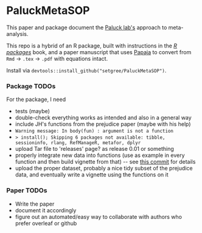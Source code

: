 

# PaluckMetaSOP

<!-- badges: start -->
<!-- badges: end -->

This paper and package document the [Paluck lab's](https://www.betsylevypaluck.com/) approach to meta-analysis. 

This repo is a hybrid of an R package, built with instructions in the [_R packages_](https://r-pkgs.org/) book, and a paper manuscript that uses [Papaja](https://github.com/crsh/papaja) to convert from `Rmd` -> `.tex` -> `.pdf` with equations intact. 

Install via `devtools::install_github("setgree/PaluckMetaSOP")`.

### Package TODOs

For the package, I need 
* tests (maybe)
* double-check everything works as intended and also in a general way
* include JH's functions from the prejudice paper (maybe with his help)
* `Warning message: In body(fun) : argument is not a function`
* `> install(); Skipping 6 packages not available: tibble, sessioninfo, rlang, RefManageR, metafor, dplyr`
* upload Tar file to 'releases' page? as release 0.01 or something
* properly integrate new data into functions (use as example in every function and then build vignette from that) -- see [this commit](https://github.com/setgree/PaluckMetaSOP/commit/fbd3901af39d456e0fbe09aa272d0f39156ca656) for details
* upload the proper dataset, probably a nice tidy subset of the prejudice data, and eventually write a vignette using the functions on it

### Paper TODOs

* Write the paper
* document it accordingly
* figure out an automated/easy way to collaborate with authors who prefer overleaf or github
